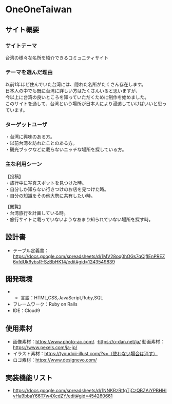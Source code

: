 # OneOneTaiwan

## サイト概要
### サイトテーマ
台湾の様々な名所を紹介できるコミュニティサイト

### テーマを選んだ理由
以前1年ほど住んでいた台湾には、隠れた名所がたくさん存在します。  
日本人の中でも既に台湾に詳しい方はたくさんいると思いますが、  
今以上に台湾の良いところを知っていただくために制作を始めました。  
このサイトを通して、台湾という場所が日本人により浸透していけばいいと思っています。

### ターゲットユーザ
・台湾に興味のある方。  
・以前台湾を訪れたことのある方。  
・観光ブックなどに載らないニッチな場所を探している方。

### 主な利用シーン
【投稿】  
・旅行中に写真スポットを見つけた時。  
・自分しか知らない行きつけのお店を見つけた時。  
・自分の知識をその他大勢に共有したい時。


【閲覧】  
・台湾旅行を計画している時。  
・旅行サイトに載っていないようなあまり知られていない場所を探す時。


## 設計書
- テーブル定義書：https://docs.google.com/spreadsheets/d/1MV28oq0hOGs7qCjfIEnPREZ6vfdUk6ybsR-SzBbHK14/edit#gid=1243549839

## 開発環境
- - 言語：HTML,CSS,JavaScript,Ruby,SQL
- フレームワーク：Ruby on Rails
- IDE：Cloud9

## 使用素材
- 画像素材：https://www.photo-ac.com/. :https://o-dan.net/ja/  動画素材：https://www.pexels.com/ja-jp/
- イラスト素材：https://tyoudoii-illust.com/?s=（使わない場合は消す）
- ロゴ素材：https://www.designevo.com/

## 実装機能リスト
- https://docs.google.com/spreadsheets/d/1NNKRzRtfgTjCzQBZAiYPBHHIvHa9bbaY66T7w4XcdZY/edit#gid=454260661
